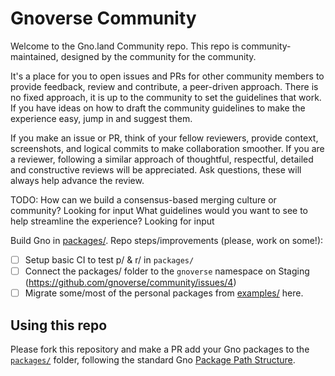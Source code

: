 # Gnoverse Community

Welcome to the Gno.land Community repo. This repo is community-maintained, designed
by the community for the community. 

It's a place for you to open issues and PRs for other community members to provide 
feedback, review and contribute, a peer-driven approach. There is no fixed approach,
it is up to the community to set the guidelines that work. If you have ideas on how 
to draft the community guidelines to make the experience easy, jump in and suggest
them. 

If you make an issue or PR, think of your fellow reviewers, provide context,
screenshots, and logical commits to make collaboration smoother. If you are a 
reviewer, following a similar approach of thoughtful, respectful, detailed and 
constructive reviews will be appreciated. Ask questions, these will always help 
advance the review. 

TODO: 
How can we build a consensus-based merging culture or community? Looking for input
What guidelines would you want to see to help streamline the experience? Looking for input

Build Gno in [packages/](./packages).
Repo steps/improvements (please, work on some!):
- [ ] Setup basic CI to test p/ & r/ in `packages/`
- [ ] Connect the packages/ folder to the `gnoverse` namespace on Staging (https://github.com/gnoverse/community/issues/4)
- [ ] Migrate some/most of the personal packages from [examples/](https://github.com/gnolang/gno/tree/master/examples) here.

## Using this repo

Please fork this repository and make a PR add your Gno packages to the [`packages/`](./packages) folder,
following the standard Gno [Package Path Structure](https://docs.gno.land/resources/gno-packages#package-path-structure).


